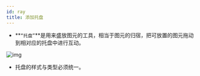 ```yaml
---
id: ray
title: 添加托盘
---
```

- **`“托盘”`**是用来盛放图元的工具，相当于图元的归宿，把可放置的图元拖动到相对应的托盘中进行互动。

![img](../static/img/tuopan.png)

- 托盘的样式与类型必须统一。